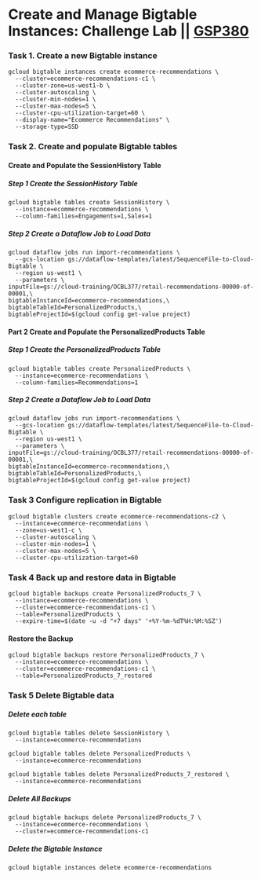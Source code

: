 # Create and Manage Bigtable Instances: Challenge Lab || [GSP380](https://www.cloudskillsboost.google/focuses/92500?parent=catalog) 

### Task 1. Create a new Bigtable instance ###
```
gcloud bigtable instances create ecommerce-recommendations \
  --cluster=ecommerce-recommendations-c1 \
  --cluster-zone=us-west1-b \
  --cluster-autoscaling \
  --cluster-min-nodes=1 \
  --cluster-max-nodes=5 \
  --cluster-cpu-utilization-target=60 \
  --display-name="Ecommerce Recommendations" \
  --storage-type=SSD
```
### Task 2. Create and populate Bigtable tables ###
#### Create and Populate the SessionHistory Table ####
##### Step 1 Create the SessionHistory Table #####
```
gcloud bigtable tables create SessionHistory \
  --instance=ecommerce-recommendations \
  --column-families=Engagements=1,Sales=1
```
##### Step 2 Create a Dataflow Job to Load Data #####
```
gcloud dataflow jobs run import-recommendations \
  --gcs-location gs://dataflow-templates/latest/SequenceFile-to-Cloud-Bigtable \
  --region us-west1 \
  --parameters \
inputFile=gs://cloud-training/OCBL377/retail-recommendations-00000-of-00001,\
bigtableInstanceId=ecommerce-recommendations,\
bigtableTableId=PersonalizedProducts,\
bigtableProjectId=$(gcloud config get-value project)
```
#### Part 2 Create and Populate the PersonalizedProducts Table ####

##### Step 1 Create the PersonalizedProducts Table #####
```
gcloud bigtable tables create PersonalizedProducts \
  --instance=ecommerce-recommendations \
  --column-families=Recommendations=1
```

##### Step 2 Create a Dataflow Job to Load Data #####
```
gcloud dataflow jobs run import-recommendations \
  --gcs-location gs://dataflow-templates/latest/SequenceFile-to-Cloud-Bigtable \
  --region us-west1 \
  --parameters \
inputFile=gs://cloud-training/OCBL377/retail-recommendations-00000-of-00001,\
bigtableInstanceId=ecommerce-recommendations,\
bigtableTableId=PersonalizedProducts,\
bigtableProjectId=$(gcloud config get-value project)

```
### Task 3 Configure replication in Bigtable ###
```
gcloud bigtable clusters create ecommerce-recommendations-c2 \
  --instance=ecommerce-recommendations \
  --zone=us-west1-c \
  --cluster-autoscaling \
  --cluster-min-nodes=1 \
  --cluster-max-nodes=5 \
  --cluster-cpu-utilization-target=60
```
### Task 4 Back up and restore data in Bigtable ###
```
gcloud bigtable backups create PersonalizedProducts_7 \
  --instance=ecommerce-recommendations \
  --cluster=ecommerce-recommendations-c1 \
  --table=PersonalizedProducts \
  --expire-time=$(date -u -d "+7 days" '+%Y-%m-%dT%H:%M:%SZ')
```
#### Restore the Backup ####
```
gcloud bigtable backups restore PersonalizedProducts_7 \
  --instance=ecommerce-recommendations \
  --cluster=ecommerce-recommendations-c1 \
  --table=PersonalizedProducts_7_restored
```
### Task 5 Delete Bigtable data ###

##### Delete each table #####
```
gcloud bigtable tables delete SessionHistory \
  --instance=ecommerce-recommendations

gcloud bigtable tables delete PersonalizedProducts \
  --instance=ecommerce-recommendations

gcloud bigtable tables delete PersonalizedProducts_7_restored \
  --instance=ecommerce-recommendations
```

##### Delete All Backups #####
```
gcloud bigtable backups delete PersonalizedProducts_7 \
  --instance=ecommerce-recommendations \
  --cluster=ecommerce-recommendations-c1
```
##### Delete the Bigtable Instance #####

```
gcloud bigtable instances delete ecommerce-recommendations
```
